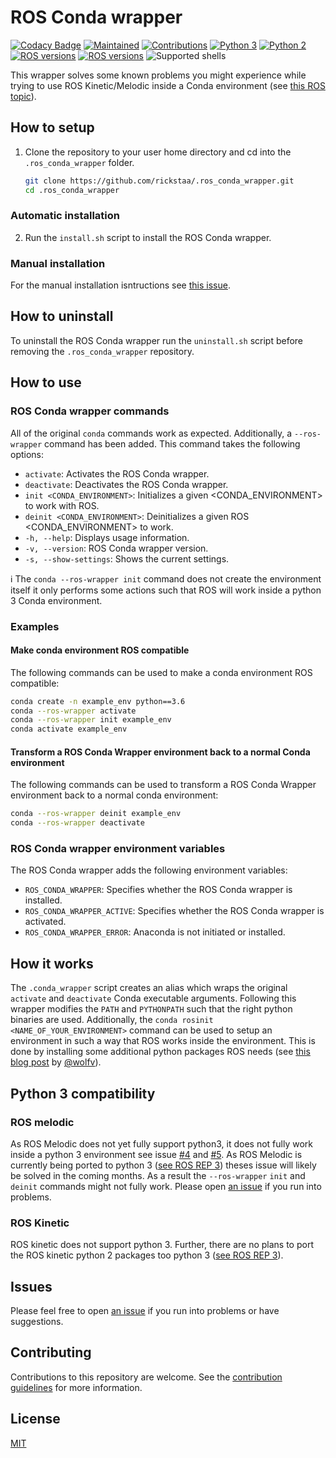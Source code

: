 # ROS Conda wrapper

[![Codacy Badge](https://app.codacy.com/project/badge/Grade/6e8ab010990d4363bfe079944bfe16e4)](https://www.codacy.com/gh/rickstaa/.ros_conda_wrapper/dashboard?utm_source=github.com&utm_medium=referral&utm_content=rickstaa/.ros_conda_wrapper&utm_campaign=Badge_Grade)
[![Maintained](https://img.shields.io/badge/Maintained%3F-yes-green)](https://github.com/rickstaa/ros_conda_wrapper/pulse)
[![Contributions](https://img.shields.io/badge/contributions-welcome-orange.svg)](contributing.md)
[![Python 3](https://img.shields.io/badge/python%203-3.7%20%7C%203.6%20%7C%203.5-yellow.svg)](https://www.python.org/)
[![Python 2](https://img.shields.io/badge/python%202-2.7%20%7C%202.6%20%7C%202.5-brightgreen.svg)](https://www.python.org/)
[![ROS versions](https://img.shields.io/badge/conda%20versions-all-brightgreen)](https://docs.conda.io)
[![ROS versions](https://img.shields.io/badge/ROS%20versions-Melodic%20%7C%20Kinectic-brightgreen)](https://wiki.ros.org)
![Supported shells](https://img.shields.io/badge/Supported%20shells-bash-blue)

This wrapper solves some known problems you might experience while trying to use ROS Kinetic/Melodic inside a Conda environment
(see [this ROS topic](https://answers.ros.org/question/256886/conflict-anaconda-vs-ros-catking_pkg-not-found/)).

## How to setup

1.  Clone the repository to your user home directory and cd into the `.ros_conda_wrapper` folder.

    ```bash
    git clone https://github.com/rickstaa/.ros_conda_wrapper.git
    cd .ros_conda_wrapper
    ```

### Automatic installation

2.  Run the `install.sh` script to install the ROS Conda wrapper.

### Manual installation

For the manual installation isntructions see [this issue](https://github.com/rickstaa/.ros_conda_wrapper/issues/14).

## How to uninstall

To uninstall the ROS Conda wrapper run the `uninstall.sh` script before removing the `.ros_conda_wrapper` repository.

## How to use

### ROS Conda wrapper commands

All of the original `conda` commands work as expected. Additionally, a `--ros-wrapper`
command has been added. This command takes the following options:

-   `activate`: Activates the ROS Conda wrapper.
-   `deactivate`: Deactivates the ROS Conda wrapper.
-   `init <CONDA_ENVIRONMENT>`: Initializes a given &lt;CONDA_ENVIRONMENT> to work with ROS.
-   `deinit <CONDA_ENVIRONMENT>`: Deinitializes a given ROS &lt;CONDA_ENVIRONMENT> to work.
-   `-h, --help`: Displays usage information.
-   `-v, --version`: ROS Conda wrapper version.
-   `-s, --show-settings`: Shows the current settings.

:information_source: The `conda --ros-wrapper init` command does not create the environment itself it only performs some actions such that ROS will work inside a python 3 Conda environment.

### Examples

#### Make conda environment ROS compatible

The following commands can be used to make a conda environment ROS compatible:

```bash
conda create -n example_env python==3.6
conda --ros-wrapper activate
conda --ros-wrapper init example_env
conda activate example_env
```

#### Transform a ROS Conda Wrapper environment back to a normal Conda environment

The following commands can be used to transform a ROS Conda Wrapper environment back to a normal conda environment:

```bash
conda --ros-wrapper deinit example_env
conda --ros-wrapper deactivate
```

### ROS Conda wrapper environment variables

The ROS Conda wrapper adds the following environment variables:

-   `ROS_CONDA_WRAPPER`: Specifies whether the ROS Conda wrapper is installed.
-   `ROS_CONDA_WRAPPER_ACTIVE`: Specifies whether the ROS Conda wrapper is activated.
-   `ROS_CONDA_WRAPPER_ERROR`: Anaconda is not initiated or installed.

## How it works

The `.conda_wrapper` script creates an alias which wraps the original `activate` and `deactivate` Conda executable arguments. Following this wrapper modifies the `PATH` and `PYTHONPATH` such that the right python binaries are used. Additionally, the `conda rosinit <NAME_OF_YOUR_ENVIRONMENT>` command can be used to setup an environment in such a way that ROS works inside the environment. This is done by installing some additional python packages ROS needs (see [this blog post](https://medium.com/@wolfv/ros-on-conda-forge-dca6827ac4b6) by [@wolfv](https://github.com/wolfv)).

## Python 3 compatibility

### ROS melodic

As ROS Melodic does not yet fully support python3, it does not fully work inside a python 3 environment see issue [#4](https://github.com/rickstaa/ros_conda_wrapper/issues/4) and [#5](https://github.com/rickstaa/ros_conda_wrapper/issues/5). As ROS Melodic is currently being ported to python 3 ([see ROS REP 3](https://www.ros.org/reps/rep-0003.html)) theses issue will likely be solved in the coming months. As a result the `--ros-wrapper` `init` and `deinit` commands might not fully work. Please open [an issue](https://github.com/rickstaa/.ros_conda_wrapper/issues) if you run into problems.

### ROS Kinetic

ROS kinetic does not support python 3. Further, there are no plans to port the ROS kinetic python 2 packages too python 3 ([see ROS REP 3](https://www.ros.org/reps/rep-0003.html)).

## Issues

Please feel free to open [an issue](https://github.com/rickstaa/.ros_conda_wrapper/issues) if you run into problems or have suggestions.

## Contributing

Contributions to this repository are welcome. See the [contribution guidelines](contributing.md) for more information.

## License

[MIT](LICENSE)

